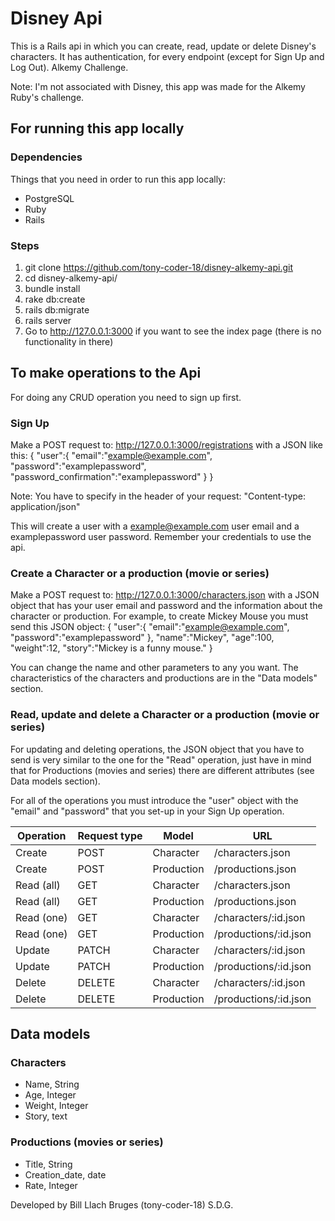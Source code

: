 # Disney Api

This is a Rails api in which you can create, read, update or delete Disney's characters. It has authentication, for every endpoint (except for Sign Up and Log Out). Alkemy Challenge.

Note: I'm not associated with Disney, this app was made for the Alkemy Ruby's challenge.

## For running this app locally

### Dependencies
Things that you need in order to run this app locally:
* PostgreSQL
* Ruby
* Rails

### Steps
1. git clone https://github.com/tony-coder-18/disney-alkemy-api.git
2. cd disney-alkemy-api/
3. bundle install
4. rake db:create
5. rails db:migrate
6. rails server
7. Go to http://127.0.0.1:3000 if you want to see the index page (there is no functionality in there)


## To make operations to the Api
For doing any CRUD operation you need to sign up first.
### Sign Up
Make a POST request to: http://127.0.0.1:3000/registrations with a JSON like this:
{
  "user":{
          "email":"example@example.com",
          "password":"examplepassword",
          "password_confirmation":"examplepassword"
        }
}

Note: You have to specify in the header of your request:
"Content-type: application/json"

This will create a user with a example@example.com user email and a examplepassword user password.
Remember your credentials to use the api.

### Create a Character or a production (movie or series)
Make a POST request to: http://127.0.0.1:3000/characters.json with a JSON object that has your user email and password and the information about the character or production.
For example, to create Mickey Mouse you must send this JSON object:
{
  "user":{
          "email":"example@example.com",
          "password":"examplepassword"
        },
  "name":"Mickey",
  "age":100,
  "weight":12,
  "story":"Mickey is a funny mouse."
}

You can change the name and other parameters to any you want.
The characteristics of the characters and productions are in the "Data models" section.

### Read, update and delete a Character or a production (movie or series)
For updating and deleting operations, the JSON object that you have to send is very similar to the one for the "Read" operation, just have in mind that for Productions (movies and series) there are different attributes (see Data models section).

For all of the operations you must introduce the "user" object with the "email" and "password" that you set-up in your Sign Up operation.

| Operation  | Request type | Model      | URL                   |
|------------|--------------|------------|-----------------------|
| Create     | POST         | Character  | /characters.json      |
| Create     | POST         | Production | /productions.json     |
| Read (all) | GET          | Character  | /characters.json      |
| Read (all) | GET          | Production | /productions.json     |
| Read (one) | GET          | Character  | /characters/:id.json  |
| Read (one) | GET          | Production | /productions/:id.json |
| Update     | PATCH        | Character  | /characters/:id.json  |
| Update     | PATCH        | Production | /productions/:id.json |
| Delete     | DELETE       | Character  | /characters/:id.json  |
| Delete     | DELETE       | Production | /productions/:id.json |

## Data models

### Characters
* Name, String
* Age, Integer
* Weight, Integer
* Story, text

### Productions (movies or series)
* Title, String
* Creation_date, date
* Rate, Integer

Developed by Bill Llach Bruges (tony-coder-18)
S.D.G.
